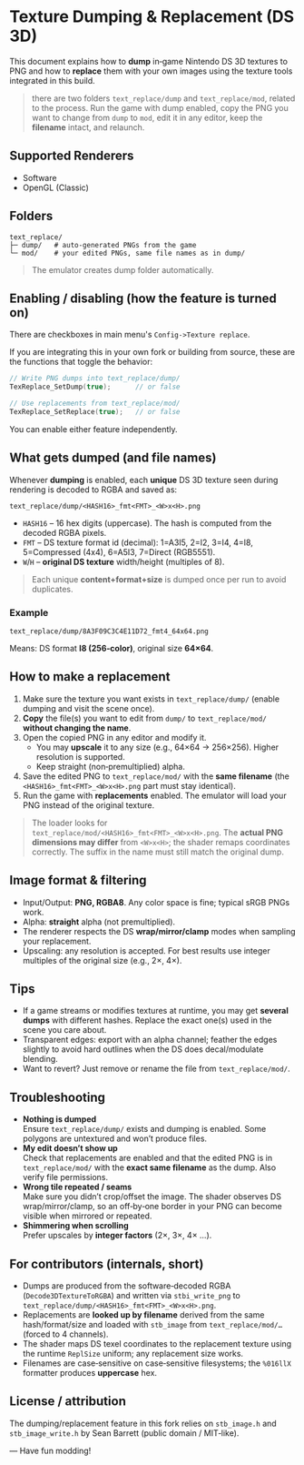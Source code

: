 # Texture Dumping & Replacement (DS 3D)

This document explains how to **dump** in‑game Nintendo DS 3D textures to PNG and how to **replace** them with your own images using the texture tools integrated in this build.

> there are two folders `text_replace/dump` and `text_replace/mod`, related to the process. Run the game with dump enabled, copy the PNG you want to change from `dump` to `mod`, edit it in any editor, keep the **filename** intact, and relaunch.

## Supported Renderers
- Software
- OpenGL (Classic)

## Folders

```
text_replace/
├─ dump/   # auto‑generated PNGs from the game
└─ mod/    # your edited PNGs, same file names as in dump/
```

> The emulator creates dump folder automatically.


## Enabling / disabling (how the feature is turned on)

There are checkboxes in main menu's `Config->Texture replace`.

If you are integrating this in your own fork or building from source, these are the functions that toggle the behavior:

```cpp
// Write PNG dumps into text_replace/dump/
TexReplace_SetDump(true);      // or false

// Use replacements from text_replace/mod/
TexReplace_SetReplace(true);   // or false
```

You can enable either feature independently.


## What gets dumped (and file names)

Whenever **dumping** is enabled, each **unique** DS 3D texture seen during rendering is decoded to RGBA and saved as:

```
text_replace/dump/<HASH16>_fmt<FMT>_<W>x<H>.png
```

- `HASH16` – 16 hex digits (uppercase). The hash is computed from the decoded RGBA pixels.
- `FMT`    – DS texture format id (decimal): 1=A3I5, 2=I2, 3=I4, 4=I8, 5=Compressed (4x4), 6=A5I3, 7=Direct (RGB5551).
- `W`/`H`  – **original DS texture** width/height (multiples of 8).

> Each unique **content+format+size** is dumped once per run to avoid duplicates.


### Example

```
text_replace/dump/8A3F09C3C4E11D72_fmt4_64x64.png
```

Means: DS format **I8 (256‑color)**, original size **64×64**.


## How to make a replacement

1. Make sure the texture you want exists in `text_replace/dump/` (enable dumping and visit the scene once).
2. **Copy** the file(s) you want to edit from `dump/` to `text_replace/mod/` **without changing the name**.
3. Open the copied PNG in any editor and modify it.
   - You may **upscale** it to any size (e.g., 64×64 → 256×256). Higher resolution is supported.
   - Keep straight (non‑premultiplied) alpha.
4. Save the edited PNG to `text_replace/mod/` with the **same filename** (the `<HASH16>_fmt<FMT>_<W>x<H>.png` part must stay identical).
5. Run the game with **replacements** enabled. The emulator will load your PNG instead of the original texture.

> The loader looks for `text_replace/mod/<HASH16>_fmt<FMT>_<W>x<H>.png`. The **actual PNG dimensions may differ** from `<W>x<H>`; the shader remaps coordinates correctly. The suffix in the name must still match the original dump.


## Image format & filtering

- Input/Output: **PNG, RGBA8**. Any color space is fine; typical sRGB PNGs work.
- Alpha: **straight** alpha (not premultiplied).
- The renderer respects the DS **wrap/mirror/clamp** modes when sampling your replacement.
- Upscaling: any resolution is accepted. For best results use integer multiples of the original size (e.g., 2×, 4×).


## Tips

- If a game streams or modifies textures at runtime, you may get **several dumps** with different hashes. Replace the exact one(s) used in the scene you care about.
- Transparent edges: export with an alpha channel; feather the edges slightly to avoid hard outlines when the DS does decal/modulate blending.
- Want to revert? Just remove or rename the file from `text_replace/mod/`.


## Troubleshooting

- **Nothing is dumped**  
  Ensure `text_replace/dump/` exists and dumping is enabled. Some polygons are untextured and won’t produce files.
- **My edit doesn’t show up**  
  Check that replacements are enabled and that the edited PNG is in `text_replace/mod/` with the **exact same filename** as the dump. Also verify file permissions.
- **Wrong tile repeated / seams**  
  Make sure you didn’t crop/offset the image. The shader observes DS wrap/mirror/clamp, so an off‑by‑one border in your PNG can become visible when mirrored or repeated.
- **Shimmering when scrolling**  
  Prefer upscales by **integer factors** (2×, 3×, 4× …).


## For contributors (internals, short)

- Dumps are produced from the software‑decoded RGBA (`Decode3DTextureToRGBA`) and written via `stbi_write_png` to `text_replace/dump/<HASH16>_fmt<FMT>_<W>x<H>.png`.
- Replacements are **looked up by filename** derived from the same hash/format/size and loaded with `stb_image` from `text_replace/mod/…` (forced to 4 channels).
- The shader maps DS texel coordinates to the replacement texture using the runtime `ReplSize` uniform; any replacement size works.
- Filenames are case‑sensitive on case‑sensitive filesystems; the `%016llX` formatter produces **uppercase** hex.


## License / attribution

The dumping/replacement feature in this fork relies on `stb_image.h` and `stb_image_write.h` by Sean Barrett (public domain / MIT‑like).

— Have fun modding!